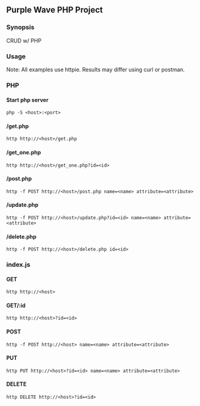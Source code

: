 ## Purple Wave PHP Project

### Synopsis

CRUD w/ PHP

### Usage

Note: All examples use httpie. Results may differ using curl or postman.

### PHP

#### Start php server

    php -S <host>:<port>
    
#### /get.php

    http http://<host>/get.php
    
#### /get_one.php

    http http://<host>/get_one.php?id=<id>

#### /post.php

    http -f POST http://<host>/post.php name=<name> attribute=<attribute>
    
#### /update.php

    http -f POST http://<host>/update.php?id=<id> name=<name> attribute=<attribute>
    
#### /delete.php

    http -f POST http://<host>/delete.php id=<id>
    
### index.js

#### GET

    http http://<host>

#### GET/:id

    http http://<host>?id=<id>
    
#### POST

    http -f POST http://<host> name=<name> attribute=<attribute>
    
#### PUT

    http PUT http://<host>?id=<id> name=<name> attribute=<attribute>
    
#### DELETE

    http DELETE http://<host>?id=<id>
